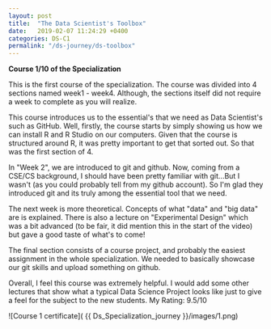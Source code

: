 ```yaml
---
layout: post
title:  "The Data Scientist's Toolbox"
date:   2019-02-07 11:24:29 +0400
categories: DS-C1
permalink: "/ds-journey/ds-toolbox"
---
```


**Course 1/10 of the Specialization**

This is the first course of the specialization. The course was divided into 4 sections named week1 - week4. Although, the sections itself did not require a week to complete as you will realize.


This course introduces us to the essential's that we need as Data Scientist's such as GitHub. Well, firstly, the course starts by simply showing us how we can install R and R Studio on our computers. Given that the course is structured around R, it was pretty important to get that sorted out. So that was the first section of 4.

In "Week 2", we are introduced to git and github. Now, coming from a CSE/CS background, I should have been pretty familiar with git...But I wasn't (as you could probably tell from my github account). So I'm glad they introduced git and its truly among the essential tool that we need.

The next week is more theoretical. Concepts of what "data" and "big data" are is explained. There is also a lecture on "Experimental Design" which was a bit advanced (to be fair, it did mention this in the start of the video) but gave a good taste of what's to come!

The final section consists of a course project, and probably the easiest assignment in the whole specialization. We needed to basically showcase our git skills and upload something on github. 

Overall, I feel this course was extremely helpful. I would add some other lectures that show what a typical Data Science Project looks like just to give a feel for the subject to the new students.
My Rating: 9.5/10

![Course 1 certificate]( {{ Ds_Specialization_journey }}/images/1.png)
